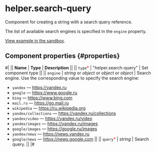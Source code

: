 # helper.search-query

Component for creating a string with a search query reference.

The list of available search engines is specified in the `engine` property.

[View example in the sandbox](https://clck.ru/TRCLB).

## Component properties {#properties}

#|
|| **Name** | **Type** | **Description** ||
|| `type`<span style="color: red">\*</span> | "helper.search-query" | Set component type ||
|| `engine` | _string_ or _object_ or _object_ or _object_ | Search engine. Use the corresponding value to specify the search engine:

- `yandex` — https://yandex.ru
- `google` — https://www.google.ru
- `bing` — https://www.bing.com
- `mail.ru` — https://go.mail.ru
- `wikipedia` — https://ru.wikipedia.org
- `yandex/collections` — https://yandex.ru/collections
- `yandex/video` — https://yandex.ru/video
- `yandex/images` — https://yandex.ru/images
- `google/images` — https://google.ru/images
- `yandex/news` — https://news.yandex.ru
- `google/news` — https://news.google.com
  ||
  || `query`<span style="color: red">\*</span> | _string_ | Search query. ||
  |#
